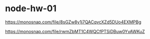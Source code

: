 # node-hw-01

https://monosnap.com/file/8sGZw8y1j7QACqvcXZd5DUo4EXMPBg

https://monosnap.com/file/rwmZbMT1C4WQCfPTSiDBuw0YvAWKuZ